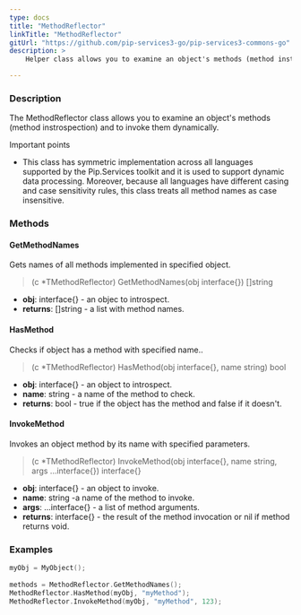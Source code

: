 ```yaml
---
type: docs
title: "MethodReflector"
linkTitle: "MethodReflector"
gitUrl: "https://github.com/pip-services3-go/pip-services3-commons-go"
description: >
    Helper class allows you to examine an object's methods (method instrospection) and to invoke them dynamically.

---
```


### Description

The MethodReflector class allows you to examine an object's methods (method instrospection) and to invoke them dynamically.

Important points

- This class has symmetric implementation across all languages supported by the Pip.Services toolkit and it is used to support dynamic data processing. Moreover, because all languages have different casing and case sensitivity rules, this class treats all method names as case insensitive.

### Methods

#### GetMethodNames
Gets names of all methods implemented in specified object.

> (c *TMethodReflector) GetMethodNames(obj interface{}) []string

- **obj**: interface{} - an objec to introspect.
- **returns**: []string - a list with method names.

#### HasMethod
Checks if object has a method with specified name..

> (c *TMethodReflector) HasMethod(obj interface{}, name string) bool

- **obj**: interface{} - an object to introspect.
- **name**: string - a name of the method to check.
- **returns**: bool - true if the object has the method and false if it doesn't.

#### InvokeMethod
Invokes an object method by its name with specified parameters.

> (c *TMethodReflector) InvokeMethod(obj interface{}, name string, args ...interface{}) interface{}

- **obj**: interface{} - an object to invoke.
- **name**: string -a name of the method to invoke.
- **args**: ...interface{} - a list of method arguments.
- **returns**: interface{} - the result of the method invocation or nil if method returns void.

### Examples

```go
myObj = MyObject();
 
methods = MethodReflector.GetMethodNames();
MethodReflector.HasMethod(myObj, "myMethod");
MethodReflector.InvokeMethod(myObj, "myMethod", 123);
```
